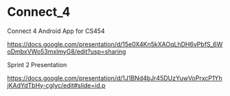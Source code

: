 # Connect_4


Connect 4 Android App for CS454

https://docs.google.com/presentation/d/15e0X4Kn5kXAOqLhDH6vPbfS_6WoDmbxVWo53mxlmyG8/edit?usp=sharing


Sprint 2 Presentation

https://docs.google.com/presentation/d/1J1BNd4bJr45DUzYuwVoPrxcP1YhjKAdYdTbHy-cglyc/edit#slide=id.p


